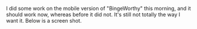 I did some work on the mobile version of "BingeWorthy" this morning, and it should work now, whereas before it did not. It's still not totally the way I want it. Below is a screen shot. 
